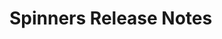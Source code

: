 <!-- Release notes authoring guidelines: http://keepachangelog.com/ -->

# Spinners Release Notes

<!-- ## [Unreleased] -->

<!-- ## [VERSION] -->
